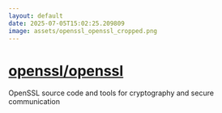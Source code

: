 ```yaml
---
layout: default
date: 2025-07-05T15:02:25.209809
image: assets/openssl_openssl_cropped.png
---
```


# [openssl/openssl](https://github.com/openssl/openssl)

OpenSSL source code and tools for cryptography and secure communication
